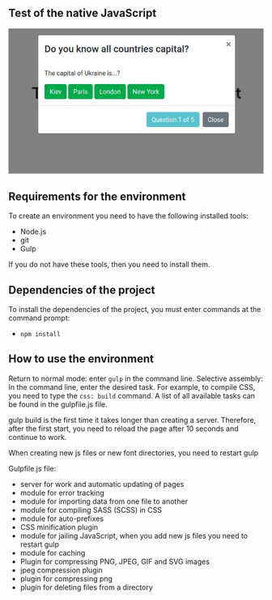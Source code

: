 ## Test of the native JavaScript
![alt text](sreen2.jpeg?raw=true "Title")
 
## Requirements for the environment
To create an environment you need to have the following installed tools:
- Node.js
- git
- Gulp

If you do not have these tools, then you need to install them.

## Dependencies of the project
To install the dependencies of the project, you must enter commands at the command prompt:
- `npm install`

## How to use the environment
Return to normal mode: enter `gulp` in the command line.
Selective assembly: In the command line, enter the desired task. For example, to compile CSS, you need to type the `css: build` command. A list of all available tasks can be found in the gulpfile.js file.

gulp build is the first time it takes longer than creating a server. Therefore, after the first start, you need to reload the page after 10 seconds and continue to work.

When creating new js files or new font directories, you need to restart gulp

Gulpfile.js file:
- server for work and automatic updating of pages
- module for error tracking
- module for importing data from one file to another
- module for compiling SASS (SCSS) in CSS
- module for auto-prefixes
- CSS minification plugin
- module for jailing JavaScript, when you add new js files you need to restart gulp
- module for caching
- Plugin for compressing PNG, JPEG, GIF and SVG images
- jpeg compression plugin
- plugin for compressing png
- plugin for deleting files from a directory